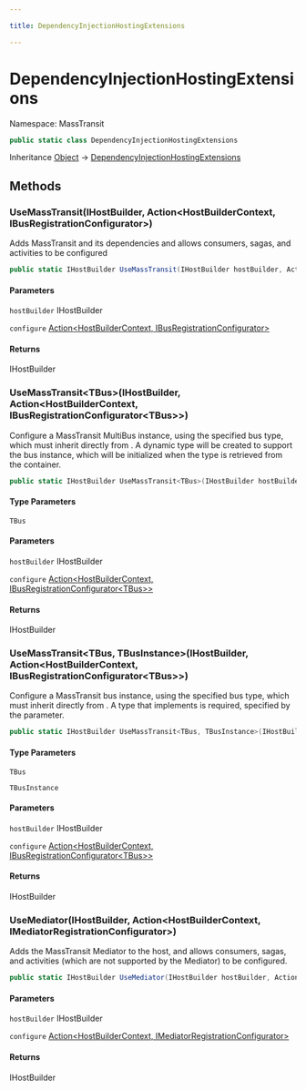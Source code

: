 ```yaml
---

title: DependencyInjectionHostingExtensions

---
```


# DependencyInjectionHostingExtensions

Namespace: MassTransit

```csharp
public static class DependencyInjectionHostingExtensions
```

Inheritance [Object](https://learn.microsoft.com/en-us/dotnet/api/system.object) → [DependencyInjectionHostingExtensions](../masstransit/dependencyinjectionhostingextensions)

## Methods

### **UseMassTransit(IHostBuilder, Action\<HostBuilderContext, IBusRegistrationConfigurator\>)**

Adds MassTransit and its dependencies and allows consumers, sagas, and activities to be configured

```csharp
public static IHostBuilder UseMassTransit(IHostBuilder hostBuilder, Action<HostBuilderContext, IBusRegistrationConfigurator> configure)
```

#### Parameters

`hostBuilder` IHostBuilder<br/>

`configure` [Action\<HostBuilderContext, IBusRegistrationConfigurator\>](https://learn.microsoft.com/en-us/dotnet/api/system.action-2)<br/>

#### Returns

IHostBuilder<br/>

### **UseMassTransit\<TBus\>(IHostBuilder, Action\<HostBuilderContext, IBusRegistrationConfigurator\<TBus\>\>)**

Configure a MassTransit MultiBus instance, using the specified  bus type, which must inherit directly from .
 A dynamic type will be created to support the bus instance, which will be initialized when the  type is retrieved
 from the container.

```csharp
public static IHostBuilder UseMassTransit<TBus>(IHostBuilder hostBuilder, Action<HostBuilderContext, IBusRegistrationConfigurator<TBus>> configure)
```

#### Type Parameters

`TBus`<br/>

#### Parameters

`hostBuilder` IHostBuilder<br/>

`configure` [Action\<HostBuilderContext, IBusRegistrationConfigurator\<TBus\>\>](https://learn.microsoft.com/en-us/dotnet/api/system.action-2)<br/>

#### Returns

IHostBuilder<br/>

### **UseMassTransit\<TBus, TBusInstance\>(IHostBuilder, Action\<HostBuilderContext, IBusRegistrationConfigurator\<TBus\>\>)**

Configure a MassTransit bus instance, using the specified  bus type, which must inherit directly from .
 A type that implements  is required, specified by the  parameter.

```csharp
public static IHostBuilder UseMassTransit<TBus, TBusInstance>(IHostBuilder hostBuilder, Action<HostBuilderContext, IBusRegistrationConfigurator<TBus>> configure)
```

#### Type Parameters

`TBus`<br/>

`TBusInstance`<br/>

#### Parameters

`hostBuilder` IHostBuilder<br/>

`configure` [Action\<HostBuilderContext, IBusRegistrationConfigurator\<TBus\>\>](https://learn.microsoft.com/en-us/dotnet/api/system.action-2)<br/>

#### Returns

IHostBuilder<br/>

### **UseMediator(IHostBuilder, Action\<HostBuilderContext, IMediatorRegistrationConfigurator\>)**

Adds the MassTransit Mediator to the host, and allows consumers, sagas, and activities (which are not supported
 by the Mediator) to be configured.

```csharp
public static IHostBuilder UseMediator(IHostBuilder hostBuilder, Action<HostBuilderContext, IMediatorRegistrationConfigurator> configure)
```

#### Parameters

`hostBuilder` IHostBuilder<br/>

`configure` [Action\<HostBuilderContext, IMediatorRegistrationConfigurator\>](https://learn.microsoft.com/en-us/dotnet/api/system.action-2)<br/>

#### Returns

IHostBuilder<br/>
